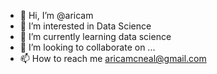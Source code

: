 - 👋 Hi, I’m @aricam
- 👀 I’m interested in Data Science
- 🌱 I’m currently learning data science
- 💞️ I’m looking to collaborate on ...
- 📫 How to reach me aricamcneal@gmail.com

<!---
aricam/aricam is a ✨ special ✨ repository because its `README.md` (this file) appears on your GitHub profile.
You can click the Preview link to take a look at your changes.
--->
